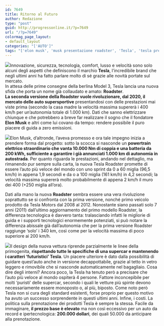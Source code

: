 ```yaml
---
id: 7649
title: Ritorno al Futuro
author: Redazione
type: "post"
guid: http://progressonline.it/?p=7649
url: "/?p=7649"
colormag_page_layout:
- default_layout
categories: "['AUTO']"
tags: "['elon musk', 'musk presentazione roadster', 'Tesla', 'tesla prezzo', 'tesla roadster', 'tesla roadster caratteristiche', 'tesla roadster prezzo']"
---
```


![](https://progressonline.it/wp-content/uploads/2017/12/tesla-300x112.png)Innovazione, sicurezza, tecnologia, comfort, lusso e velocità sono solo alcuni degli aspetti che definiscono il marchio **Tesla**, l’incredibile brand che negli ultimi anni ha fatto parlare molto di sé grazie alle novità portate sul mercato.  
In attesa delle prime consegne della berlina Model 3, Tesla lancia una nuova sfida che porta un nome già collaudato e amato: **Roadster**.  
**La seconda versione della Roadster vuole rivoluzionare, dal 2020, il mercato delle auto supersportive** presentandosi con delle prestazioni mai viste prima (secondo la casa madre la velocità massima supererà i 400 km/h per un’autonomia totale di 1.000 km). Dati che sanno elettrizzare chiunque e che potrebbero a breve far realizzare il sogno che il fondatore **Elon Musk** e altri come lui covano da tempo: rendere possibile il puro piacere di guida a zero emissioni.

![](https://progressonline.it/wp-content/uploads/2017/12/elon-musk-problemi-tesla-_49575e6d1f37e13d6c52f599d55e2948be5d4-300x169.jpg)Elon Musk, d’altronde, l’aveva promesso e ora tale impegno inizia a prendere forma dal progetto: sotto la scocca si nasconde un **powertrain elettrico straordinario che vanta 10.000 Nm di coppia e una batteria da 200 kWh, sufficiente a garantire i già annunciati 1.000 km di autonomia in autostrada**. Per quanto riguarda le prestazioni, andando nel dettaglio, ma rimanendo pur sempre sulla carta, la nuova Tesla Roadster promette di essere l’auto più veloce del mondo con uno sprint da 0 a 60 miglia (96,5 km/h) in appena 1,9 secondi e da o a 100 miglia (161 km/h) in 4,2 secondi; la velocità massima supererà molto probabilmente di appena 2 km/h il muro dei 400 (+250 miglia all’ora).

Dati alla mano la nuova **Roadster** sembra essere una vera rivoluzione soprattutto se si confronta con la prima versione, nonché primo veicolo prodotto da Tesla Motors dal 2008 al 2012. Nonostante siano passati solo 7 anni (2011) dall’ultimo aggiornamento del primo modello Roadster, la differenza tecnologica è davvero tanta: tralasciando infatti le migliorie di guida e i supporti tecnologici enormemente potenziati, si può notare la differenza abissale già dall’autonomia che per la prima versione Roadster raggiunge ‘solo’ i 340 km, così come per la velocità massima di poco superiore ai 200 km/h.

![](https://progressonline.it/wp-content/uploads/2017/12/tesla-roadster-300x157.jpg)Il design della nuova vettura riprende parzialmente le linee della primogenita, **rispettando tutte le specifiche di una supercar e mantenendo i caratteri ‘futuristici’ Tesla**. Un piacere ulteriore è dato dalla possibilità di guidare quest’auto anche in versione decappottabile, grazie al tetto in vetro leggero e rimovibile che si nasconde automaticamente nel bagagliaio. Cosa dire degli interni? Ancora poco, la Tesla ha tenuto però a precisare che l’auto più veloce al mondo ospiterà 4 persone. Fattore inconcepibile per molti ‘puristi’ delle supercar, secondo i quali le vetture più spinte devono necessariamente essere monoposto o, al più, biposto. Come noto però Tesla non si cura degli standard esistenti, forse proprio per questo motivo ha avuto un successo sorprendente in questi ultimi anni. Infine, i costi. La politica sulla prenotazione dei prodotti Tesla è sempre la stessa. Facile da immaginare, **il prezzo base è elevato** ma non così eccessivo per un auto da record e ipertecnologica: **200.000 dollari**, dei quali 50.000 da anticipare alla prenotazione.